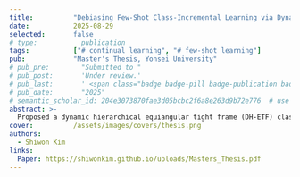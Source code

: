 ```yaml
---
title:          "Debiasing Few-Shot Class-Incremental Learning via Dynamic Feature Classifier Alignment"
date:           2025-08-29
selected:       false
# type:           publication
tags:           ["# continual learning", "# few-shot learning"]
pub:            "Master's Thesis, Yonsei University"
# pub_pre:        "Submitted to "
# pub_post:       'Under review.'
# pub_last:       ' <span class="badge badge-pill badge-publication badge-success">Spotlight</span>'
# pub_date:       "2025"
# semantic_scholar_id: 204e3073870fae3d05bcbc2f6a8e263d9b72e776  # use this to retrieve citation count
abstract: >-
  Proposed a dynamic hierarchical equiangular tight frame (DH-ETF) classifier that mitigates base-class bias by preserving prior knowledge through a fixed cluster-level ETF, while enabling flexible accommodation of new classes using adaptable class-level ETFs within each cluster.
cover:          /assets/images/covers/thesis.png
authors:
  - Shiwon Kim
links:
  Paper: https://shiwonkim.github.io/uploads/Masters_Thesis.pdf
---
```


